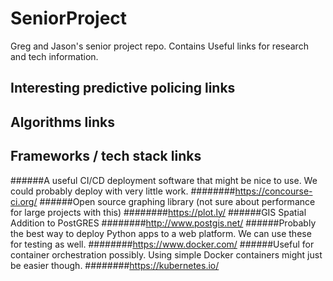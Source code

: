 # SeniorProject
Greg and Jason's senior project repo. Contains Useful links for research and tech information.

## Interesting predictive policing links

## Algorithms links

## Frameworks / tech stack links
######A useful CI/CD deployment software that might be nice to use. We could probably deploy with very little work.
########https://concourse-ci.org/
######Open source graphing library (not sure about performance for large projects with this)
########https://plot.ly/
######GIS Spatial Addition to PostGRES
########http://www.postgis.net/
######Probably the best way to deploy Python apps to a web platform. We can use these for testing as well.
########https://www.docker.com/
######Useful for container orchestration possibly. Using simple Docker containers might just be easier though.
########https://kubernetes.io/
